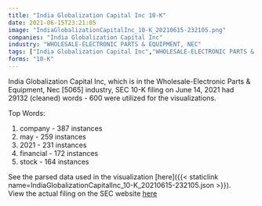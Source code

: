 ```yaml
---
title: "India Globalization Capital Inc 10-K"
date: 2021-06-15T23:21:05
image: "IndiaGlobalizationCapitalInc_10-K_20210615-232105.png"
companies: "India Globalization Capital Inc"
industry: "WHOLESALE-ELECTRONIC PARTS & EQUIPMENT, NEC"
tags: ["India Globalization Capital Inc","WHOLESALE-ELECTRONIC PARTS & EQUIPMENT, NEC","06-14-2021","10-K"]
forms: "10-K"
---
```

India Globalization Capital Inc, which is in the Wholesale-Electronic Parts & Equipment, Nec [5065] industry, SEC 10-K filing on June 14, 2021 had 29132 (cleaned) words - 600 were utilized for the visualizations.

Top Words:
1. company - 387 instances
2. may - 259 instances
3. 2021 - 231 instances
4. financial - 172 instances
5. stock - 164 instances


See the parsed data used in the visualization [here]({{< staticlink name=IndiaGlobalizationCapitalInc_10-K_20210615-232105.json >}}).  
View the actual filing on the SEC website [here](https://www.sec.gov/Archives/edgar/data/1326205/0001185185-21-000802.txt)